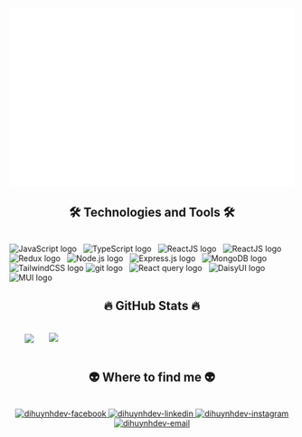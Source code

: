 <a href="#" target="_blank">
  <img src="svg/banner-top.svg" width="1200" alt="banner-top" />
</a>

<h2 align="center">🛠 Technologies and Tools 🛠</h2>
<br>
<!-- https://simpleicons.org/ -->
<span><img src="https://img.shields.io/badge/JavaScript-282C34?logo=javascript&logoColor=F7DF1E" alt="JavaScript logo" title="JavaScript" height="25" /></span>
&nbsp;
<span><img src="https://img.shields.io/badge/TypeScript-282C34?logo=typescript&logoColor=3178C6" alt="TypeScript logo" title="TypeScript" height="25" /></span>
&nbsp;
<span><img src="https://img.shields.io/badge/ReactJS-282C34?logo=react&logoColor=61DAFB" alt="ReactJS logo" title="ReactJS" height="25" /></span>
&nbsp;
<span><img src="https://img.shields.io/badge/ReactNative-282C34?logo=react&logoColor=61DAFB" alt="ReactJS logo" title="React Native" height="25" /></span>
&nbsp;
<span><img src="https://img.shields.io/badge/Redux-282C34?logo=redux&logoColor=764ABC" alt="Redux logo" title="Redux" height="25" /></span>
&nbsp;
<span><img src="https://img.shields.io/badge/Node.js-282C34?logo=node.js&logoColor=00F200" alt="Node.js logo" title="Node.js" height="25" /></span>
&nbsp;
<span><img src="https://img.shields.io/badge/Express-282C34?logo=express&logoColor=FFFFFF" alt="Express.js logo" title="Express.js" height="25" /></span>
&nbsp;
<span><img src="https://img.shields.io/badge/MongoDB-282C34?logo=mongodb&logoColor=47A248" alt="MongoDB logo" title="MongoDB" height="25" /></span>
&nbsp;
<span><img src="https://img.shields.io/badge/Tailwind%20CSS-282C34?logo=tailwind-css&logoColor=38B2AC" alt="TailwindCSS logo" title="TailwindCSS" height="25" /></span>
<span><img src="https://img.shields.io/badge/git-282C34?logo=git&logoColor=F05032" alt="git logo" title="git" height="25" /></span>
&nbsp;
<span><img src="https://img.shields.io/badge/ReactQuery-282C34?logo=react-query&logoColor=#FF4154" alt="React query logo" title="React query" height="25" /></span>
&nbsp;
<span><img src="https://img.shields.io/badge/DaisyUI-282C34?logo=daisyui&logoColor=#5A0EF8" alt="DaisyUI logo" title="Daisy UI" height="25" /></span>
&nbsp;
<span><img src="https://img.shields.io/badge/MUI-282C34?logo=mui&logoColor=#007FFF" alt="MUI logo" title="MUI" height="25" /></span>
&nbsp;

<br>
<h2 align="center">🔥 GitHub Stats 🔥</h2>
<!-- https://github.com/anuraghazra/github-readme-stats -->
<br>
<div align=center>
  <a href="#" title="Dihuynhdev">
    <img width="315" align="center" src="https://github-readme-stats.vercel.app/api/top-langs/?username=trungquandev&hide=c%23,powershell,Mathematica,Ruby,Objective-C,Objective-C%2b%2b,Cuda&title_color=61dafb&text_color=ffffff&icon_color=61dafb&bg_color=20232a&langs_count=8&layout=compact&border_color=61dafb&hide_border=true" />
  </a>
  <a href="#" title="Dihuynhdev">
    <img align="right" width="434" src="https://github-readme-stats.vercel.app/api?username=di-huynh-dev&show_icons=true&theme=react&border_color=61dafb&hide_border=true" />
  </a>
</div>

<br>
<h2 align="center">👽 Where to find me 👽</h2>
<br>
<!-- https://icons8.com -->
<div align="center">
  <!-- <a href="" target="blank">
    <img width="90" height="90" src="images/logo-trungquandev-transparent-bg-192x192.png" alt="blog" />
  </a> -->
  <a href="https://www.facebook.com/zizihuynh201/" target="blank">
    <img src="https://img.icons8.com/bubbles/100/000000/facebook-new.png" alt="dihuynhdev-facebook" />
  </a>

  <a href="https://www.linkedin.com/in/tien-di-huynh-a36780235/" target="blank">
    <img src="https://img.icons8.com/bubbles/100/000000/linkedin.png" alt="dihuynhdev-linkedin" />
  </a>
  <a href="https://www.instagram.com/_htdi.18_/" target="blank">
    <img src="https://img.icons8.com/bubbles/100/000000/instagram.png" alt="dihuynhdev-instagram" />
  </a>
  <a href="mailto:dihuynhdev.contact@gmail.com" target="top">
    <img src="https://img.icons8.com/bubbles/100/000000/apple-mail.png" alt="dihuynhdev-email" />
  </a>
</div>
<br>
